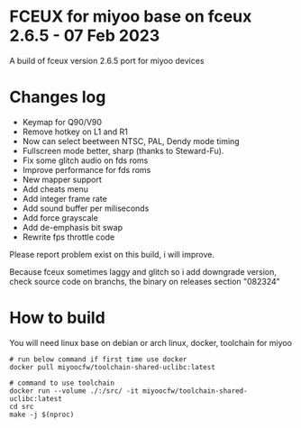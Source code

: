 # FCEUX for miyoo base on fceux 2.6.5 - 07 Feb 2023

A build of fceux version 2.6.5 port for miyoo devices

# Changes log
- Keymap for Q90/V90
- Remove hotkey on L1 and R1
- Now can select beetween NTSC, PAL, Dendy mode timing
- Fullscreen mode better, sharp (thanks to Steward-Fu).
- Fix some glitch audio on fds roms
- Improve performance for fds roms
- New mapper support
- Add cheats menu
- Add integer frame rate
- Add sound buffer per miliseconds
- Add force grayscale
- Add de-emphasis bit swap
- Rewrite fps throttle code

Please report problem exist on this build, i will improve.

Because fceux sometimes laggy and glitch so i add downgrade version, check source code on branchs, the binary on releases section "082324" 

# How to build
You will need linux base on debian or arch linux, docker, toolchain for miyoo

```
# run below command if first time use docker
docker pull miyoocfw/toolchain-shared-uclibc:latest

# command to use toolchain
docker run --volume ./:/src/ -it miyoocfw/toolchain-shared-uclibc:latest
cd src
make -j $(nproc)

```
